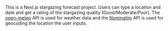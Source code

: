 This is a Next.js stargazing forecast project. Users can type a location and date and get a rating of the stargazing quality (Good/Moderate/Poor). The [open-meteo](https://open-meteo.com/) API is used for weather data and the [Nominatim](https://nominatim.org/) API is used for geocoding the location the user inputs.
